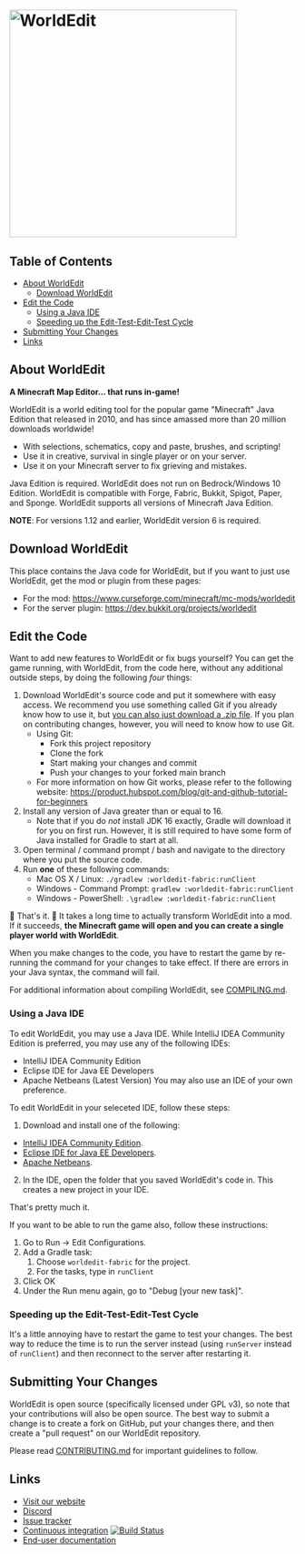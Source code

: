 <h1>
    <img src="worldedit-logo.svg" alt="WorldEdit" width="400" /> 
</h1>

Table of Contents
-----------

<!--ts-->
   * [About WorldEdit](#about-worldedit)
      * [Download WorldEdit](#download-worldedit)
   * [Edit the Code](#edit-the-code)
      * [Using a Java IDE](#using-a-java-ide)
      * [Speeding up the Edit-Test-Edit-Test Cycle](#speeding-up-the-edit-test-edit-test-cycle)
   * [Submitting Your Changes](#submitting-your-changes)
   * [Links](#links)

<!--te-->

About WorldEdit
---------

**A Minecraft Map Editor... that runs in-game!**


WorldEdit is a world editing tool for the popular game "Minecraft" Java Edition that released in 2010, 
and has since amassed more than 20 million downloads worldwide!

* With selections, schematics, copy and paste, brushes, and scripting!
* Use it in creative, survival in single player or on your server.
* Use it on your Minecraft server to fix grieving and mistakes.

Java Edition is required. WorldEdit does not run on Bedrock/Windows 10 Edition.
WorldEdit is compatible with Forge, Fabric, Bukkit, Spigot, Paper, and Sponge.
WorldEdit supports all versions of Minecraft Java Edition.

**NOTE**: For versions 1.12 and earlier, WorldEdit version 6 is required.


## Download WorldEdit

This place contains the Java code for WorldEdit, but if you want to just use WorldEdit, get the mod or plugin from these pages:

* For the mod: https://www.curseforge.com/minecraft/mc-mods/worldedit
* For the server plugin: https://dev.bukkit.org/projects/worldedit

Edit the Code
---------

Want to add new features to WorldEdit or fix bugs yourself? You can get the game running, with WorldEdit, from the code here, without any additional outside steps, by doing the following *four* things:

1. Download WorldEdit's source code and put it somewhere with easy access. We recommend you use something called Git if you already know how to use it, but [you can also just download a .zip file](https://github.com/EngineHub/WorldEdit/archive/master.zip). If you plan on contributing changes, however, you will need to know how to use Git.
   * Using Git:
     * Fork this project repository
     * Clone the fork
     * Start making your changes and commit
     * Push your changes to your forked main branch
   * For more information on how Git works, please refer to the following website: https://product.hubspot.com/blog/git-and-github-tutorial-for-beginners
3. Install any version of Java greater than or equal to 16.
   * Note that if you do _not_ install JDK 16 exactly, Gradle will download it for you on first run. However, it is still required to have some form of Java installed for Gradle to start at all.
4. Open terminal / command prompt / bash and navigate to the directory where you put the source code.
5. Run **one** of these following commands:
   * Mac OS X / Linux: `./gradlew :worldedit-fabric:runClient`
   * Windows - Command Prompt: `gradlew :worldedit-fabric:runClient`
   * Windows - PowerShell: `.\gradlew :worldedit-fabric:runClient`

🎉 That's it. 🎉 It takes a long time to actually transform WorldEdit into a mod. If it succeeds, **the Minecraft game will open and you can create a single player world with WorldEdit**.

When you make changes to the code, you have to restart the game by re-running the command for your changes to take effect. If there are errors in your Java syntax, the command will fail.

For additional information about compiling WorldEdit, see [COMPILING.md](COMPILING.md).

### Using a Java IDE

To edit WorldEdit, you may use a Java IDE. While IntelliJ IDEA Community Edition is preferred, you may use any of the following IDEs:
* IntelliJ IDEA Community Edition
* Eclipse IDE for Java EE Developers
* Apache Netbeans (Latest Version)
You may also use an IDE of your own preference.

To edit WorldEdit in your seleceted IDE, follow these steps:

1. Download and install one of the following: 
* [IntelliJ IDEA Community Edition](https://www.jetbrains.com/idea/download/).
* [Eclipse IDE for Java EE Developers](https://www.eclipse.org/downloads/packages/release/neon/3/eclipse-ide-java-ee-developers).
* [Apache Netbeans](https://netbeans.apache.org/download/index.html).
2. In the IDE, open the folder that you saved WorldEdit's code in. This creates a new project in your IDE.

That's pretty much it.

If you want to be able to run the game also, follow these instructions:

1. Go to Run -> Edit Configurations.
2. Add a Gradle task:
   1. Choose `worldedit-fabric` for the project.
   2. For the tasks, type in `runClient`
3. Click OK
4. Under the Run menu again, go to "Debug [your new task]".

### Speeding up the Edit-Test-Edit-Test Cycle

It's a little annoying have to restart the game to test your changes. The best way to reduce the time is to run the server instead (using `runServer` instead of `runClient`) and then reconnect to the server after restarting it.

Submitting Your Changes
------------

WorldEdit is open source (specifically licensed under GPL v3), so note that your contributions will also be open source. The best way to submit a change is to create a fork on GitHub, put your changes there, and then create a "pull request" on our WorldEdit repository.

Please read [CONTRIBUTING.md](CONTRIBUTING.md) for important guidelines to follow.

Links
-----

* [Visit our website](https://enginehub.org/)
* [Discord](https://discord.gg/enginehub)
* [Issue tracker](https://github.com/EngineHub/WorldEdit/issues)
* [Continuous integration](https://builds.enginehub.org) [![Build Status](https://ci.enginehub.org/app/rest/builds/buildType:bt10,branch:master/statusIcon.svg)](https://ci.enginehub.org/viewType.html?buildTypeId=bt10&guest=1)
* [End-user documentation](https://worldedit.enginehub.org/en/latest/)
